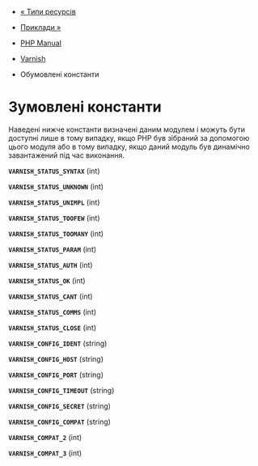 - [« Типи ресурсів](varnish.resources.md)
- [Приклади »](varnish.examples.md)

- [PHP Manual](index.md)
- [Varnish](book.varnish.md)
- Обумовлені константи

# Зумовлені константи

Наведені нижче константи визначені даним модулем і можуть бути
доступні лише в тому випадку, якщо PHP був зібраний за допомогою цього
модуля або в тому випадку, якщо даний модуль був динамічно завантажений
під час виконання.

**`VARNISH_STATUS_SYNTAX`** (int)

**`VARNISH_STATUS_UNKNOWN`** (int)

**`VARNISH_STATUS_UNIMPL`** (int)

**`VARNISH_STATUS_TOOFEW`** (int)

**`VARNISH_STATUS_TOOMANY`** (int)

**`VARNISH_STATUS_PARAM`** (int)

**`VARNISH_STATUS_AUTH`** (int)

**`VARNISH_STATUS_OK`** (int)

**`VARNISH_STATUS_CANT`** (int)

**`VARNISH_STATUS_COMMS`** (int)

**`VARNISH_STATUS_CLOSE`** (int)

**`VARNISH_CONFIG_IDENT`** (string)

**`VARNISH_CONFIG_HOST`** (string)

**`VARNISH_CONFIG_PORT`** (string)

**`VARNISH_CONFIG_TIMEOUT`** (string)

**`VARNISH_CONFIG_SECRET`** (string)

**`VARNISH_CONFIG_COMPAT`** (string)

**`VARNISH_COMPAT_2`** (int)

**`VARNISH_COMPAT_3`** (int)
